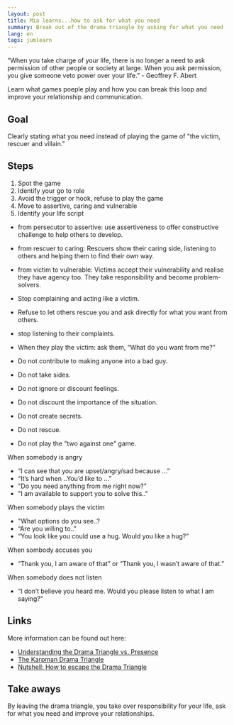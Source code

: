 ```yaml
---
layout: post
title: Mia learns...how to ask for what you need
summary: Break out of the drama triangle by asking for what you need
lang: en
tags: jumlearn
---
```


<div class="message">
“When you take charge of your life, there is no longer a need to ask permission of other people or society at large. When you ask permission, you give someone veto power over your life.” - Geoffrey F. Abert
</div>

Learn what games poeple play and how you can break this loop and improve your relationship and communication.

## Goal
Clearly stating what you need instead of playing the game of "the victim, rescuer and villain."

## Steps

1. Spot the game
2. Identify your go to role
3. Avoid the trigger or hook, refuse to play the game
4. Move to assertive, caring and vulnerable 
5. Identify your life script


- from persecutor to assertive: use assertiveness to offer constructive challenge to help others to develop. 

- from rescuer to caring: Rescuers show their caring side, listening to others and helping them to find their own way. 

- from victim to vulnerable: Victims accept their vulnerability and realise they have agency too. They take responsibility and become problem-solvers. 


- Stop complaining and acting like a victim. 
- Refuse to let others rescue you and ask directly for what you want from others. 
- stop listening to their complaints. 
- When they play the victim: ask them, “What do you want from me?”
- Do not contribute to making anyone into a bad guy.
- Do not take sides.
- Do not ignore or discount feelings.
- Do not discount the importance of the situation.
- Do not create secrets.
- Do not rescue.
- Do not play the "two against one" game.

When somebody is angry
- “I can see that you are upset/angry/sad because ...” 
- “It’s hard when ..You’d like to ...”
- "Do you need anything from me right now?”
- "I am available to support you to solve this.."

When somebody plays the victim
- "What options do you see..?
- “Are you willing to.."
- “You look like you could use a hug. Would you like a hug?”

When sombody accuses you
- “Thank you, I am aware of that” or “Thank you, I wasn’t aware of that.”

When somebody does not listen
- “I don’t believe you heard me. Would you please listen to what I am saying?"

## Links

More information can be found out here:

* [Understanding the Drama Triangle vs. Presence](https://youtu.be/ovrVv_RlCMw)
* [The Karpman Drama Triangle ](https://youtu.be/r0b5oCWSBqU)
* [Nutshell: How to escape the Drama Triangle](https://www.changeboard.com/article-details/17186/nutshell-how-to-escape-the-drama-triangle/)


## Take aways
By leaving the drama triangle, you take over responsibility for your life, ask for what you need and improve your relationships.

